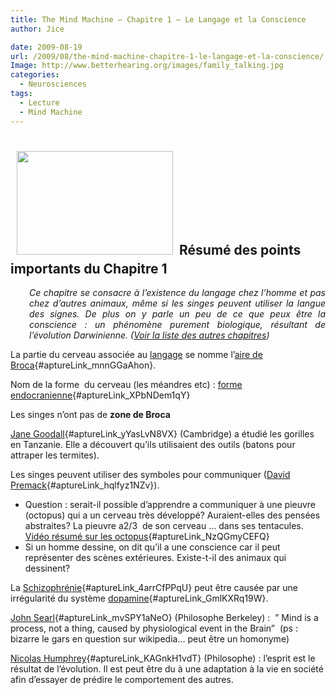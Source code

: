 ```yaml
---
title: The Mind Machine – Chapitre 1 – Le Langage et la Conscience
author: Jice

date: 2009-08-19
url: /2009/08/the-mind-machine-chapitre-1-le-langage-et-la-conscience/
Image: http://www.betterhearing.org/images/family_talking.jpg
categories:
  - Neurosciences
tags:
  - Lecture
  - Mind Machine
---
```

## <img class="alignleft" style="margin: 10px;" title="Family Talking" src="/http://www.betterhearing.org/images/family_talking.jpg" alt="" width="250" height="166" >Résumé des points importants du Chapitre 1

<p style="padding-left: 30px; text-align: justify;">
  <em>Ce chapitre se consacre à l&#8217;existence du langage chez l&#8217;homme et pas chez d&#8217;autres animaux, même si les singes peuvent utiliser la langue des signes. De plus on y parle un peu de ce que peux être la conscience : un phénomène purement biologique, résultant de l&#8217;évolution Darwinienne. </em><span><em> (<a href="../2009/08/the-mind-machine-notes-de-lecture/">Voir la liste des autres chapitres</a>)</em></span>
</p>

La partie du cerveau associée au <span style="text-decoration: underline;">langage</span> se nomme l&#8217;[aire de Broca][1]{#aptureLink_mnnGGaAhon}.

Nom de la forme  du cerveau (les méandres etc) : [forme endocranienne][2]{#aptureLink_XPbNDem1qY}

Les singes n&#8217;ont pas de **zone de Broca**

[Jane Goodall][3]{#aptureLink_yYasLvN8VX} (Cambridge) a étudié les gorilles en Tanzanie. Elle a découvert qu&#8217;ils utilisaient des outils (batons pour attraper les termites).

Les singes peuvent utiliser des symboles pour communiquer ([David Premack][4]{#aptureLink_hqlfyz1NZv}).

  * Question : serait-il possible d&#8217;apprendre a communiquer à une pieuvre (octopus) qui a un cerveau très développé? Auraient-elles des pensées abstraites? La pieuvre a2/3  de son cerveau &#8230; dans ses tentacules. [Vidéo résumé sur les octopus][5]{#aptureLink_NzQGmyCEFQ}
  * Si un homme dessine, on dit qu&#8217;il a une conscience car il peut représenter des scènes extérieures. Existe-t-il des animaux qui dessinent?

La [Schizophrénie][6]{#aptureLink_4arrCfPPqU} peut être causée par une irrégularité du système [dopamine][7]{#aptureLink_GmlKXRq19W}.

[John Searl][8]{#aptureLink_mvSPY1aNeO} (Philosophe Berkeley) :  &#8221; Mind is a process, not a thing, caused by physiological event in the Brain&#8221;  (ps : bizarre le gars en question sur wikipedia&#8230; peut être un homonyme)

[Nicolas Humphrey][9]{#aptureLink_KAGnkH1vdT} (Philosophe) : l&#8217;esprit est le résultat de l&#8217;évolution. Il est peut être du à une adaptation à la vie en société afin d&#8217;essayer de prédire le comportement des autres.

 [1]: http://fr.wikipedia.org/wiki/Aire%20de%20Broca
 [2]: http://en.wikipedia.org/wiki/Endocranial%20cast
 [3]: http://fr.wikipedia.org/wiki/Jane%20Goodall
 [4]: http://en.wikipedia.org/wiki/David%20Premack
 [5]: http://www.youtube.com/watch?v=OyoeBbLxXZg
 [6]: http://fr.wikipedia.org/wiki/Schizophr%C3%A9nie
 [7]: http://fr.wikipedia.org/wiki/Dopamine
 [8]: http://fr.wikipedia.org/wiki/John%20Searl
 [9]: http://en.wikipedia.org/wiki/Nicholas%20Humphrey
